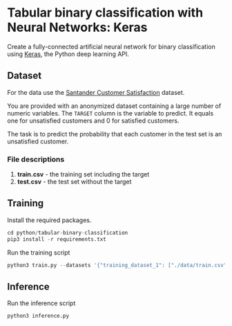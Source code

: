 # Tabular binary classification with Neural Networks: Keras

Create a fully-connected artificial neural network for binary classification using [Keras](https://keras.io/), the Python deep learning API.

## Dataset

For the data use the [Santander Customer Satisfaction](https://www.kaggle.com/c/santander-customer-satisfaction) dataset.

You are provided with an anonymized dataset containing a large number of numeric variables. The `TARGET` column is the variable to predict. It equals one for unsatisfied customers and 0 for satisfied customers.

The task is to predict the probability that each customer in the test set is an unsatisfied customer.

### File descriptions

1. **train.csv** - the training set including the target
2. **test.csv** - the test set without the target

## Training

Install the required packages.

```python
cd python/tabular-binary-classification
pip3 install -r requirements.txt
```

Run the training script

```python
python3 train.py --datasets '{"training_dataset_1": ["./data/train.csv"]}' --model "$(pwd)" --metrics "$(pwd)/metrics.json" --hparams '{"learning_rate": 0.001, "min_delta": 0.0002, "patience": 20, "epochs": 500, "batch_size": 1000}'
```

## Inference

Run the inference script

```python
python3 inference.py
```
